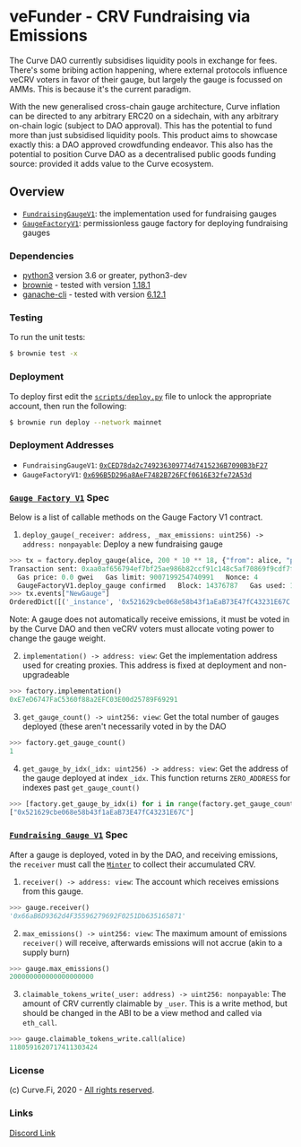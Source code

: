# veFunder - CRV Fundraising via Emissions

The Curve DAO currently subsidises liquidity pools in exchange for fees. There's some bribing action happening, where external protocols influence veCRV voters in favor of their gauge, but largely the gauge is focussed on AMMs. This is because it's the current paradigm.

With the new generalised cross-chain gauge architecture, Curve inflation can be directed to any arbitrary ERC20 on a sidechain, with any arbitrary on-chain logic (subject to DAO approval). This has the potential to fund more than just subsidised liquidity pools. This product aims to showcase exactly this: a DAO approved crowdfunding endeavor. This also has the potential to position Curve DAO as a decentralised public goods funding source: provided it adds value to the Curve ecosystem.

## Overview

- [`FundraisingGaugeV1`](./contracts/FundraisingGaugeV1.vy): the implementation used for fundraising gauges
- [`GaugeFactoryV1`](./contracts/GaugeFactoryV1.vy): permissionless gauge factory for deploying fundraising gauges

### Dependencies

* [python3](https://www.python.org/downloads/release/python-368/) version 3.6 or greater, python3-dev
* [brownie](https://github.com/eth-brownie/brownie) - tested with version [1.18.1](https://github.com/eth-brownie/brownie/releases/tag/v1.17.2)
* [ganache-cli](https://github.com/trufflesuite/ganache-cli) - tested with version [6.12.1](https://github.com/trufflesuite/ganache-cli/releases/tag/v6.12.1)

### Testing

To run the unit tests:

```bash
$ brownie test -x
```

### Deployment

To deploy first edit the [`scripts/deploy.py`](./scripts/deploy.py) file to unlock the appropriate account, then run the following:

```bash
$ brownie run deploy --network mainnet
```

### Deployment Addresses

- `FundraisingGaugeV1`: [`0xCED78da2c749236309774d7415236B7090B3bF27`](https://etherscan.io/address/0xCED78da2c749236309774d7415236B7090B3bF27)
- `GaugeFactoryV1`: [`0x696B5D296a8AeF7482B726FCf0616E32fe72A53d`](https://etherscan.io/address/0x696B5D296a8AeF7482B726FCf0616E32fe72A53d)

### [`Gauge Factory V1`](./contracts/GaugeFactoryV1.vy) Spec

Below is a list of callable methods on the Gauge Factory V1 contract.

1. `deploy_gauge(_receiver: address, _max_emissions: uint256) -> address: nonpayable`: Deploy a new fundraising gauge

```python
>>> tx = factory.deploy_gauge(alice, 200 * 10 ** 18, {"from": alice, "priority_fee": "2 gwei"})
Transaction sent: 0xaa0af656794ef7bf25ae986b82ccf91c148c5af70869f9cdf7f23ab5cbcb35e6
  Gas price: 0.0 gwei   Gas limit: 9007199254740991   Nonce: 4
  GaugeFactoryV1.deploy_gauge confirmed   Block: 14376787   Gas used: 193770 (85.00%)
>>> tx.events["NewGauge"]
OrderedDict([('_instance', '0x521629cbe068e58b43f1aEaB73E47fC43231E67C'), ('_receiver', '0x66aB6D9362d4F35596279692F0251Db635165871'), ('_max_emissions', 200000000000000000000))])
```

Note: A gauge does not automatically receive emissions, it must be voted in by the Curve DAO and then veCRV voters must allocate voting power to change the gauge weight.

2. `implementation() -> address: view`: Get the implementation address used for creating proxies. This address is fixed at deployment and non-upgradeable

```python
>>> factory.implementation()
0xE7eD6747FaC5360f88a2EFC03E00d25789F69291
```

3. `get_gauge_count() -> uint256: view`: Get the total number of gauges deployed (these aren't necessarily voted in by the DAO

```python
>>> factory.get_gauge_count()
1
```

4. `get_gauge_by_idx(_idx: uint256) -> address: view`: Get the address of the gauge deployed at index `_idx`. This function returns `ZERO_ADDRESS` for indexes past `get_gauge_count()`

```python
>>> [factory.get_gauge_by_idx(i) for i in range(factory.get_gauge_count())]
["0x521629cbe068e58b43f1aEaB73E47fC43231E67C"]
```

### [`Fundraising Gauge V1`](./contracts/FundraisingGaugeV1.vy) Spec

After a gauge is deployed, voted in by the DAO, and receiving emissions, the `receiver` must call the [`Minter`](https://curve.readthedocs.io/dao-gauges.html#minting-crv) to collect their accumulated CRV.

1. `receiver() -> address: view`: The account which receives emissions from this gauge.

```python
>>> gauge.receiver()
'0x66aB6D9362d4F35596279692F0251Db635165871'
```

2. `max_emissions() -> uint256: view`: The maximum amount of emissions `receiver()` will receive, afterwards emissions will not accrue (akin to a supply burn)

```python
>>> gauge.max_emissions()
200000000000000000000
```

3. `claimable_tokens_write(_user: address) -> uint256: nonpayable`: The amount of CRV currently claimable by `_user`. This is a write method, but should be changed in the ABI to be a view method and called via `eth_call`.

```python
>>> gauge.claimable_tokens_write.call(alice)
1180591620717411303424
```

### License

(c) Curve.Fi, 2020 - [All rights reserved](LICENSE).

### Links

[Discord Link](https://discord.gg/PsNJQenbHm)
